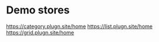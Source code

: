 # Demo stores

https://category.plugn.site/home
https://list.plugn.site/home
https://grid.plugn.site/home

